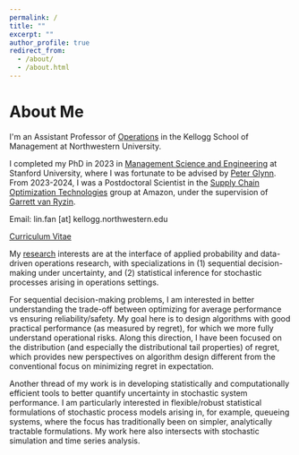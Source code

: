```yaml
---
permalink: /
title: ""
excerpt: ""
author_profile: true
redirect_from: 
  - /about/
  - /about.html
---
```


About Me
======
I'm an Assistant Professor of [Operations](https://www.kellogg.northwestern.edu/faculty/academics/operations.aspx) in the Kellogg School of Management at Northwestern University.

I completed my PhD in 2023 in [Management Science and Engineering](https://msande.stanford.edu/) at Stanford University, where I was fortunate to be advised by [Peter Glynn](https://web.stanford.edu/~glynn/). From 2023-2024, I was a Postdoctoral Scientist in the [Supply Chain Optimization Technologies](https://www.amazon.science/tag/supply-chain-optimization-technologies) group at Amazon, under the supervision of [Garrett van Ryzin](https://scholar.google.com/citations?user=7KI2Fa8AAAAJ&hl=en).

Email: lin.fan [at] kellogg.northwestern.edu

[Curriculum Vitae](https://linfanf.github.io/files/LinFan_CV.pdf)

My [research](https://linfanf.github.io/research/) interests are at the interface of applied probability and data-driven operations research, with specializations in (1) sequential decision-making under uncertainty, and (2) statistical inference for stochastic processes arising in operations settings.

For sequential decision-making problems, I am interested in better understanding the trade-off between optimizing for average performance vs ensuring reliability/safety. My goal here is to design algorithms with good practical performance (as measured by regret), for which we more fully understand operational risks. Along this direction, I have been focused on the distribution (and especially the distributional tail properties) of regret, which provides new perspectives on algorithm design different from the conventional focus on minimizing regret in expectation.

Another thread of my work is in developing statistically and computationally efficient tools to better quantify uncertainty in stochastic system performance. I am particularly interested in flexible/robust statistical formulations of stochastic process models arising in, for example, queueing systems, where the focus has traditionally been on simpler, analytically tractable formulations. My work here also intersects with stochastic simulation and time series analysis.




